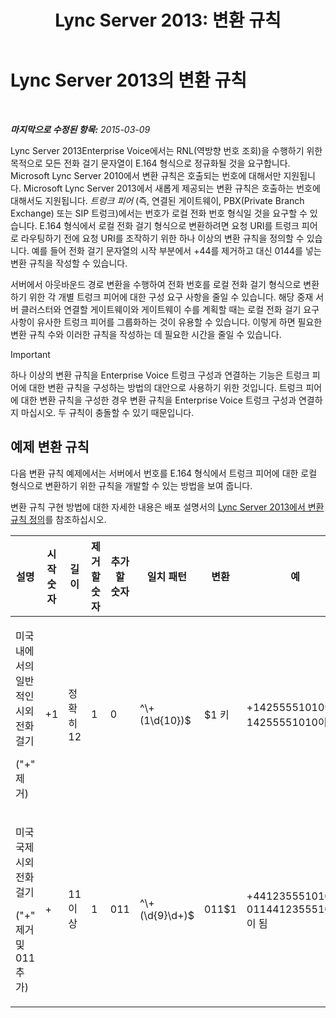 ﻿---
title: 'Lync Server 2013: 변환 규칙'
TOCTitle: 변환 규칙
ms:assetid: 6e067bd4-4931-4385-81ac-2acae45a16d8
ms:mtpsurl: https://technet.microsoft.com/ko-kr/library/Gg398520(v=OCS.15)
ms:contentKeyID: 49303967
ms.date: 08/24/2015
mtps_version: v=OCS.15
ms.translationtype: HT
---

# Lync Server 2013의 변환 규칙

 

_**마지막으로 수정된 항목:** 2015-03-09_

Lync Server 2013Enterprise Voice에서는 RNL(역방향 번호 조회)을 수행하기 위한 목적으로 모든 전화 걸기 문자열이 E.164 형식으로 정규화될 것을 요구합니다. Microsoft Lync Server 2010에서 변환 규칙은 호출되는 번호에 대해서만 지원됩니다. Microsoft Lync Server 2013에서 새롭게 제공되는 변환 규칙은 호출하는 번호에 대해서도 지원됩니다. *트렁크 피어* (즉, 연결된 게이트웨이, PBX(Private Branch Exchange) 또는 SIP 트렁크)에서는 번호가 로컬 전화 번호 형식일 것을 요구할 수 있습니다. E.164 형식에서 로컬 전화 걸기 형식으로 변환하려면 요청 URI를 트렁크 피어로 라우팅하기 전에 요청 URI를 조작하기 위한 하나 이상의 변환 규칙을 정의할 수 있습니다. 예를 들어 전화 걸기 문자열의 시작 부분에서 +44를 제거하고 대신 0144를 넣는 변환 규칙을 작성할 수 있습니다.

서버에서 아웃바운드 경로 변환을 수행하여 전화 번호를 로컬 전화 걸기 형식으로 변환하기 위한 각 개별 트렁크 피어에 대한 구성 요구 사항을 줄일 수 있습니다. 해당 중재 서버 클러스터와 연결할 게이트웨이와 게이트웨이 수를 계획할 때는 로컬 전화 걸기 요구 사항이 유사한 트렁크 피어를 그룹화하는 것이 유용할 수 있습니다. 이렇게 하면 필요한 변환 규칙 수와 이러한 규칙을 작성하는 데 필요한 시간을 줄일 수 있습니다.


> [!IMPORTANT]
> 하나 이상의 변환 규칙을 Enterprise Voice 트렁크 구성과 연결하는 기능은 트렁크 피어에 대한 변환 규칙을 구성하는 방법의 대안으로 사용하기 위한 것입니다. 트렁크 피어에 대한 변환 규칙을 구성한 경우 변환 규칙을 Enterprise Voice 트렁크 구성과 연결하지 마십시오. 두 규칙이 충돌할 수 있기 때문입니다.



## 예제 변환 규칙

다음 변환 규칙 예제에서는 서버에서 번호를 E.164 형식에서 트렁크 피어에 대한 로컬 형식으로 변환하기 위한 규칙을 개발할 수 있는 방법을 보여 줍니다.

변환 규칙 구현 방법에 대한 자세한 내용은 배포 설명서의 [Lync Server 2013에서 변환 규칙 정의](lync-server-2013-defining-translation-rules.md)를 참조하십시오.


<table>
<colgroup>
<col style="width: 12%" />
<col style="width: 12%" />
<col style="width: 12%" />
<col style="width: 12%" />
<col style="width: 12%" />
<col style="width: 12%" />
<col style="width: 12%" />
<col style="width: 12%" />
</colgroup>
<thead>
<tr class="header">
<th>설명</th>
<th>시작 숫자</th>
<th>길이</th>
<th>제거할 숫자</th>
<th>추가할 숫자</th>
<th>일치 패턴</th>
<th>변환</th>
<th>예</th>
</tr>
</thead>
<tbody>
<tr class="odd">
<td><p>미국 내에서의 일반적인 시외 전화 걸기</p>
<p>(&quot;+&quot; 제거)</p></td>
<td><p>+1</p></td>
<td><p>정확히 12</p></td>
<td><p>1</p></td>
<td><p>0</p></td>
<td><p>^\+(1\d{10})$</p></td>
<td><p>$1 키</p></td>
<td><p>+14255551010이 14255551010이 됨</p></td>
</tr>
<tr class="even">
<td><p>미국 국제 시외 전화 걸기</p>
<p>(&quot;+&quot; 제거 및 011 추가)</p></td>
<td><p>+</p></td>
<td><p>11 이상</p></td>
<td><p>1</p></td>
<td><p>011</p></td>
<td><p>^\+(\d{9}\d+)$</p></td>
<td><p>011$1</p></td>
<td><p>+441235551010이 011441235551010이 됨</p></td>
</tr>
</tbody>
</table>

